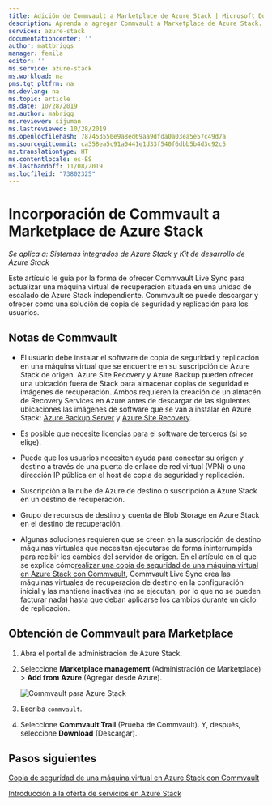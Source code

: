 ```yaml
---
title: Adición de Commvault a Marketplace de Azure Stack | Microsoft Docs
description: Aprenda a agregar Commvault a Marketplace de Azure Stack.
services: azure-stack
documentationcenter: ''
author: mattbriggs
manager: femila
editor: ''
ms.service: azure-stack
ms.workload: na
pms.tgt_pltfrm: na
ms.devlang: na
ms.topic: article
ms.date: 10/28/2019
ms.author: mabrigg
ms.reviewer: sijuman
ms.lastreviewed: 10/28/2019
ms.openlocfilehash: 787453550e9a8ed69aa9dfda0a03ea5e57c49d7a
ms.sourcegitcommit: ca358ea5c91a0441e1d33f540f6dbb5b4d3c92c5
ms.translationtype: HT
ms.contentlocale: es-ES
ms.lasthandoff: 11/08/2019
ms.locfileid: "73802325"
---
```

# <a name="add-commvault-to-the-azure-stack-marketplace"></a>Incorporación de Commvault a Marketplace de Azure Stack

*Se aplica a: Sistemas integrados de Azure Stack y Kit de desarrollo de Azure Stack*

Este artículo le guía por la forma de ofrecer Commvault Live Sync para actualizar una máquina virtual de recuperación situada en una unidad de escalado de Azure Stack independiente. Commvault se puede descargar y ofrecer como una solución de copia de seguridad y replicación para los usuarios. 

## <a name="notes-for-commvault"></a>Notas de Commvault

- El usuario debe instalar el software de copia de seguridad y replicación en una máquina virtual que se encuentre en su suscripción de Azure Stack de origen. Azure Site Recovery y Azure Backup pueden ofrecer una ubicación fuera de Stack para almacenar copias de seguridad e imágenes de recuperación. Ambos requieren la creación de un almacén de Recovery Services en Azure antes de descargar de las siguientes ubicaciones las imágenes de software que se van a instalar en Azure Stack: [Azure Backup Server](https://go.microsoft.com/fwLink/?LinkId=626082&clcid=0x0409) y [Azure Site Recovery](https://aka.ms/unifiedinstaller_eus).  
    
- Es posible que necesite licencias para el software de terceros (si se elige).
- Puede que los usuarios necesiten ayuda para conectar su origen y destino a través de una puerta de enlace de red virtual (VPN) o una dirección IP pública en el host de copia de seguridad y replicación.
- Suscripción a la nube de Azure de destino o suscripción a Azure Stack en un destino de recuperación.
- Grupo de recursos de destino y cuenta de Blob Storage en Azure Stack en el destino de recuperación.
- Algunas soluciones requieren que se creen en la suscripción de destino máquinas virtuales que necesitan ejecutarse de forma ininterrumpida para recibir los cambios del servidor de origen. En el artículo en el que se explica cómo[realizar una copia de seguridad de una máquina virtual en Azure Stack con Commvault](../user/azure-stack-network-howto-backup-commvault.md), Commvault Live Sync crea las máquinas virtuales de recuperación de destino en la configuración inicial y las mantiene inactivas (no se ejecutan, por lo que no se pueden facturar nada) hasta que deban aplicarse los cambios durante un ciclo de replicación.


## <a name="get-commvault-for-your-marketplace"></a>Obtención de Commvault para Marketplace

1. Abra el portal de administración de Azure Stack.
2. Seleccione **Marketplace management** (Administración de Marketplace) > **Add from Azure** (Agregar desde Azure).

    ![Commvault para Azure Stack](./media/azure-stack-network-offer-backup-commvault/get-commvault-for-marketplace.png)

3. Escriba `commvault`.
4. Seleccione **Commvault Trail** (Prueba de Commvault). Y, después, seleccione **Download** (Descargar).


## <a name="next-steps"></a>Pasos siguientes

[Copia de seguridad de una máquina virtual en Azure Stack con Commvault](../user/azure-stack-network-howto-backup-commvault.md)

[Introducción a la oferta de servicios en Azure Stack](service-plan-offer-subscription-overview.md)
